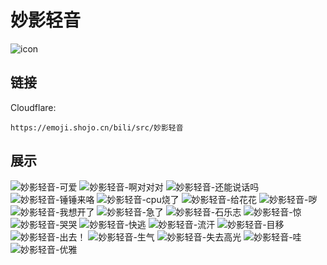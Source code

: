 # 妙影轻音
![icon](https://emoji.shojo.cn/bili/src/妙影轻音/icon.png)
## 链接
Cloudflare:
```
https://emoji.shojo.cn/bili/src/妙影轻音
```
## 展示
![妙影轻音-可爱](https://emoji.shojo.cn/bili/src/妙影轻音/妙影轻音-可爱.png)
![妙影轻音-啊对对对](https://emoji.shojo.cn/bili/src/妙影轻音/妙影轻音-啊对对对.png)
![妙影轻音-还能说话吗](https://emoji.shojo.cn/bili/src/妙影轻音/妙影轻音-还能说话吗.png)
![妙影轻音-锤锤来咯](https://emoji.shojo.cn/bili/src/妙影轻音/妙影轻音-锤锤来咯.png)
![妙影轻音-cpu烧了](https://emoji.shojo.cn/bili/src/妙影轻音/妙影轻音-cpu烧了.png)
![妙影轻音-给花花](https://emoji.shojo.cn/bili/src/妙影轻音/妙影轻音-给花花.png)
![妙影轻音-哕](https://emoji.shojo.cn/bili/src/妙影轻音/妙影轻音-哕.png)
![妙影轻音-我想开了](https://emoji.shojo.cn/bili/src/妙影轻音/妙影轻音-我想开了.png)
![妙影轻音-急了](https://emoji.shojo.cn/bili/src/妙影轻音/妙影轻音-急了.png)
![妙影轻音-石乐志](https://emoji.shojo.cn/bili/src/妙影轻音/妙影轻音-石乐志.png)
![妙影轻音-惊](https://emoji.shojo.cn/bili/src/妙影轻音/妙影轻音-惊.png)
![妙影轻音-哭哭](https://emoji.shojo.cn/bili/src/妙影轻音/妙影轻音-哭哭.png)
![妙影轻音-快逃](https://emoji.shojo.cn/bili/src/妙影轻音/妙影轻音-快逃.png)
![妙影轻音-流汗](https://emoji.shojo.cn/bili/src/妙影轻音/妙影轻音-流汗.png)
![妙影轻音-目移](https://emoji.shojo.cn/bili/src/妙影轻音/妙影轻音-目移.png)
![妙影轻音-出去！](https://emoji.shojo.cn/bili/src/妙影轻音/妙影轻音-出去！.png)
![妙影轻音-生气](https://emoji.shojo.cn/bili/src/妙影轻音/妙影轻音-生气.png)
![妙影轻音-失去高光](https://emoji.shojo.cn/bili/src/妙影轻音/妙影轻音-失去高光.png)
![妙影轻音-哇](https://emoji.shojo.cn/bili/src/妙影轻音/妙影轻音-哇.png)
![妙影轻音-优雅](https://emoji.shojo.cn/bili/src/妙影轻音/妙影轻音-优雅.png)
